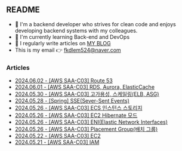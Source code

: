 
## README

- 🚀 I'm a backend developer who strives for clean code and enjoys developing backend systems with my colleagues.
- 🌱 I'm currently learning Back-end and DevOps
- 📝 I regularly write articles on [MY BLOG](https://velog.io/@jaymin_e/posts/)
- This is my email 👉  fkdlem524@naver.com

### Articles

- [2024.06.02 - [AWS SAA-C03] Route 53](https://velog.io/@jaymin_e/AWS-SAA-C03-Route-53) <br/>
- [2024.06.01 - [AWS SAA-C03] RDS, Aurora, ElasticCache](https://velog.io/@jaymin_e/AWS-SAA-C03-RDS-Aurora-ElasticCache) <br/>
- [2024.05.30 - [AWS SAA-C03] 고가용성, 스케일링(ELB, ASG)](https://velog.io/@jaymin_e/AWS-SAA-C03-%EA%B3%A0%EA%B0%80%EC%9A%A9%EC%84%B1-%EC%8A%A4%EC%BC%80%EC%9D%BC%EB%A7%81ELB-ASG) <br/>
- [2024.05.28 - [Spring] SSE(Sever-Sent Events)](https://velog.io/@jaymin_e/Spring-SSESever-Sent-Events) <br/>
- [2024.05.26 - [AWS SAA-C03] ECS 인스턴스 스토리지](https://velog.io/@jaymin_e/AWS-SAA-ECS-%EC%9D%B8%EC%8A%A4%ED%84%B4%EC%8A%A4-%EC%8A%A4%ED%86%A0%EB%A6%AC%EC%A7%80) <br/>
- [2024.05.26 - [AWS SAA-C03] EC2 Hibernate 모드](https://velog.io/@jaymin_e/AWS-SAA-EC2-Hibernate-%EB%AA%A8%EB%93%9C) <br/>
- [2024.05.26 - [AWS SAA-C03] ENI(Elastic Network Interfaces)](https://velog.io/@jaymin_e/AWS-SAA-C03-ENIElastic-Network-Interfaces) <br/>
- [2024.05.26 - [AWS SAA-C03] Placement Group(배치 그룹)](https://velog.io/@jaymin_e/AWS-SAA-C03-Placement-Group%EB%B0%B0%EC%B9%98-%EA%B7%B8%EB%A3%B9) <br/>
- [2024.05.22 - [AWS SAA-C03] EC2](https://velog.io/@jaymin_e/AWS-EC2) <br/>
- [2024.05.21 - [AWS SAA-C03] IAM](https://velog.io/@jaymin_e/AWS-IAM) <br/>
